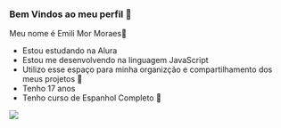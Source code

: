 ### Bem Vindos ao meu perfil 🤎

Meu nome é Emili Mor Moraes🌺
- Estou estudando na Alura
- Estou me desenvolvendo na linguagem JavaScript
- Utilizo esse espaço para minha organizção e compartilhamento dos meus projetos 💭
- Tenho 17 anos 
- Tenho curso de Espanhol Completo 📖

![](https://media1.tenor.com/m/xCv9kpxFGEYAAAAd/anya-forger.gif)

